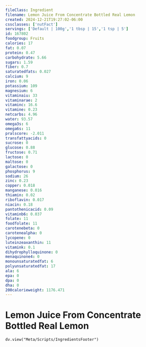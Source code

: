 ```yaml
---
fileClass: Ingredient
filename: Lemon Juice From Concentrate Bottled Real Lemon
created: 2024-12-21T19:27:02-06:00
cssclasses: ['nutFact']
servings: ['Default | 100g','1 tbsp | 15','1 tsp | 5']
id: 167802
foodgroup: Fruits
calories: 17
fat: 0.07
protein: 0.47
carbohydrate: 5.66
sugars: 1.59
fiber: 0.7
saturatedfats: 0.027
calcium: 9
iron: 0.06
potassium: 109
magnesium: 6
vitaminaiu: 33
vitaminarae: 2
vitaminc: 16.6
vitamine: 0.23
netcarbs: 4.96
water: 93.57
omega3s: 6
omega6s: 11
pralscore: -2.011
transfattyacids: 0
sucrose: 0
glucose: 0.88
fructose: 0.71
lactose: 0
maltose: 0
galactose: 0
phosphorus: 9
sodium: 26
zinc: 0.23
copper: 0.018
manganese: 0.016
thiamin: 0.02
riboflavin: 0.017
niacin: 0.18
pantothenicacid: 0.09
vitaminb6: 0.037
folate: 11
foodfolate: 11
carotenebeta: 0
carotenealpha: 0
lycopene: 0
luteinzeaxanthin: 11
vitamink: 0.1
dihydrophylloquinone: 0
menaquinone4: 0
monounsaturatedfat: 6
polyunsaturatedfat: 17
ala: 6
epa: 0
dpa: 0
dha: 0
200calorieweight: 1176.471
---
```


# Lemon Juice From Concentrate Bottled Real Lemon

```dataviewjs
dv.view("Meta/Scripts/IngredientsFooter")
```